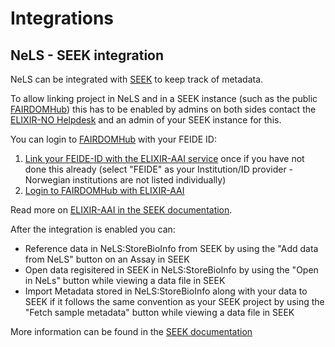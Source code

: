 # Integrations

## NeLS - SEEK integration
NeLS can be integrated with [SEEK](https://seek4science.org/) to keep track of metadata.

To allow linking project in NeLS and in a SEEK instance (such as the public [FAIRDOMHub](https://fairdomhub.org/)) this has to be enabled by admins on both sides contact the <a href="mailto:contact@bioinfo.no?subject=NeLS-SEEK integration">ELIXIR-NO Helpdesk</a> and an admin of your SEEK instance for this.

You can login to [FAIRDOMHub](https://fairdomhub.org/) with your FEIDE ID:

1. [Link your FEIDE-ID with the ELIXIR-AAI service](https://elixir-europe.org/register) once if you have not done this already (select "FEIDE" as your Institution/ID provider - Norwegian institutions are not listed individually)
2. [Login to FAIRDOMHub with ELIXIR-AAI](https://fairdomhub.org/login?return_to=%2F#elixir_aai_login)

Read more on [ELIXIR-AAI in the SEEK documentation](https://docs.seek4science.org/help/user-guide/aai.html).

After the integration is enabled you can:

* Reference data in NeLS:StoreBioInfo from SEEK by using the "Add data from NeLS" button on an Assay in SEEK
* Open data regisitered in SEEK in NeLS:StoreBioInfo by using the "Open in NeLs" button while viewing a data file in SEEK
* Import Metadata stored in NeLS:StoreBioInfo along with your data to SEEK if it follows the same convention as your SEEK project by using the "Fetch sample metadata" button while viewing a data file in SEEK

More information can be found in the [SEEK documentation](https://docs.seek4science.org/help/user-guide/nels-integration.html)
